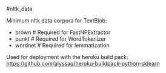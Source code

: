 #nltk_data

Minimum nltk data corpora for TextBlob:

  * brown   # Required for FastNPExtractor
  * punkt   # Required for WordTokenizer
  * wordnet # Required for lemmatization

Used for deployment with the heroku build pack:
https://github.com/alyssaq/heroku-buildpack-python-sklearn
